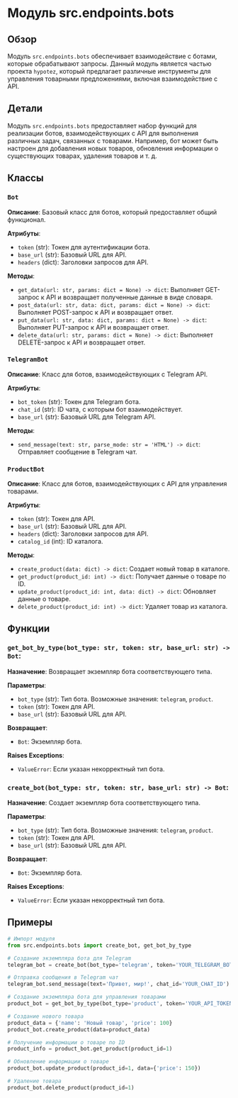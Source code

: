 # Модуль src.endpoints.bots

## Обзор

Модуль `src.endpoints.bots` обеспечивает взаимодействие с ботами, которые обрабатывают запросы.
Данный модуль является частью проекта `hypotez`, который предлагает различные инструменты для управления товарными предложениями, включая взаимодействие с API.

## Детали

Модуль `src.endpoints.bots` предоставляет набор функций для реализации ботов, взаимодействующих с API для выполнения различных задач, связанных с товарами. Например, бот может быть настроен для добавления новых товаров, обновления информации о существующих товарах, удаления товаров и т. д.

## Классы

### `Bot`

**Описание**: Базовый класс для ботов, который предоставляет общий функционал.

**Атрибуты**:
- `token` (str): Токен для аутентификации бота.
- `base_url` (str): Базовый URL для API.
- `headers` (dict): Заголовки запросов для API.

**Методы**:
- `get_data(url: str, params: dict = None) -> dict`: Выполняет GET-запрос к API и возвращает полученные данные в виде словаря.
- `post_data(url: str, data: dict, params: dict = None) -> dict`: Выполняет POST-запрос к API и возвращает ответ.
- `put_data(url: str, data: dict, params: dict = None) -> dict`: Выполняет PUT-запрос к API и возвращает ответ.
- `delete_data(url: str, params: dict = None) -> dict`: Выполняет DELETE-запрос к API и возвращает ответ.

### `TelegramBot`

**Описание**:  Класс для ботов, взаимодействующих с Telegram API.

**Атрибуты**:
- `bot_token` (str): Токен для Telegram бота.
- `chat_id` (str): ID чата, с которым бот взаимодействует.
- `base_url` (str): Базовый URL для Telegram API.

**Методы**:
- `send_message(text: str, parse_mode: str = 'HTML') -> dict`: Отправляет сообщение в Telegram чат.

### `ProductBot`

**Описание**:  Класс для ботов, взаимодействующих с API для управления товарами.

**Атрибуты**:
- `token` (str): Токен для API.
- `base_url` (str): Базовый URL для API.
- `headers` (dict): Заголовки запросов для API.
- `catalog_id` (int): ID каталога.

**Методы**:
- `create_product(data: dict) -> dict`: Создает новый товар в каталоге.
- `get_product(product_id: int) -> dict`: Получает данные о товаре по ID.
- `update_product(product_id: int, data: dict) -> dict`: Обновляет данные о товаре.
- `delete_product(product_id: int) -> dict`: Удаляет товар из каталога.

## Функции

### `get_bot_by_type(bot_type: str, token: str, base_url: str) -> Bot`:

**Назначение**: Возвращает экземпляр бота соответствующего типа.

**Параметры**:
- `bot_type` (str): Тип бота. Возможные значения: `telegram`, `product`.
- `token` (str): Токен для API.
- `base_url` (str): Базовый URL для API.

**Возвращает**:
- `Bot`: Экземпляр бота.

**Raises Exceptions**:
- `ValueError`: Если указан некорректный тип бота.

### `create_bot(bot_type: str, token: str, base_url: str) -> Bot`:

**Назначение**: Создает экземпляр бота соответствующего типа.

**Параметры**:
- `bot_type` (str): Тип бота. Возможные значения: `telegram`, `product`.
- `token` (str): Токен для API.
- `base_url` (str): Базовый URL для API.

**Возвращает**:
- `Bot`: Экземпляр бота.

**Raises Exceptions**:
- `ValueError`: Если указан некорректный тип бота.

## Примеры

```python
# Импорт модуля
from src.endpoints.bots import create_bot, get_bot_by_type

# Создание экземпляра бота для Telegram
telegram_bot = create_bot(bot_type='telegram', token='YOUR_TELEGRAM_BOT_TOKEN', base_url='https://api.telegram.org/bot')

# Отправка сообщения в Telegram чат
telegram_bot.send_message(text='Привет, мир!', chat_id='YOUR_CHAT_ID')

# Создание экземпляра бота для управления товарами
product_bot = get_bot_by_type(bot_type='product', token='YOUR_API_TOKEN', base_url='https://YOUR_API_URL')

# Создание нового товара
product_data = {'name': 'Новый товар', 'price': 100}
product_bot.create_product(data=product_data)

# Получение информации о товаре по ID
product_info = product_bot.get_product(product_id=1)

# Обновление информации о товаре
product_bot.update_product(product_id=1, data={'price': 150})

# Удаление товара
product_bot.delete_product(product_id=1)
```